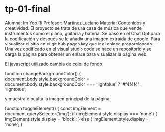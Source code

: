 # tp-01-final

Alumna: Im Yoo Ri
Profesor: Martínez Luciano
Materia: Contenidos y creatividad.
El proyecto se trata de una casa de música que vende instrumentos como el piano, guitarra y batería. Se basó en el Chat Gpt para la codificación y después se le añadió una imagen extraída de google. 
Para visualizar el sitio en el git hub pages hay que ir al enlace proporcionado. Una vez codificado en el visual studio code se hace un repositorio y se carga la página para obtener un enlace para visualizar la página web.

El javascript utilizado cambia de color de fondo 

function changeBackgroundColor() {
    document.body.style.backgroundColor = document.body.style.backgroundColor === 'lightblue' ? '#f4f4f4' : 'lightblue';

y muestra e oculta la imagen principal de la página.

function toggleElement() {
    const imgElement = document.querySelector('img');
    if (imgElement.style.display === 'none') {
        imgElement.style.display = 'block';
    } else {
        imgElement.style.display = 'none';
    }

